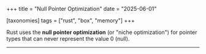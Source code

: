 +++
title = "Null Pointer Optimization"
date = "2025-06-01"

[taxonomies]
tags = ["rust", "box", "memory"]
+++

Rust uses the **null pointer optimization** (or "niche optimization") for pointer types that can never represent the value 0 (null).
<!-- more -->
---
